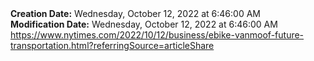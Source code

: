 <div><b>Creation Date:</b> Wednesday, October 12, 2022 at 6:46:00 AM<br></div>
<div><b>Modification Date:</b> Wednesday, October 12, 2022 at 6:46:00 AM<br></div>
<div><a href=https://www.nytimes.com/2022/10/12/business/ebike-vanmoof-future-transportation.html?referringSource=articleShare>https://www.nytimes.com/2022/10/12/business/ebike-vanmoof-future-transportation.html?referringSource=articleShare</a><br></div>

